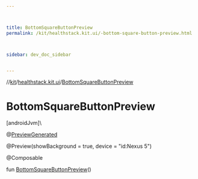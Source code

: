 ```yaml
---



title: BottomSquareButtonPreview
permalink: /kit/healthstack.kit.ui/-bottom-square-button-preview.html



sidebar: dev_doc_sidebar


---
```




//[kit](/kit.html)/[healthstack.kit.ui](index.html)/[BottomSquareButtonPreview](-bottom-square-button-preview.html)



# BottomSquareButtonPreview



[androidJvm]\




@[PreviewGenerated](../healthstack.kit.annotation/-preview-generated/index.html)



@Preview(showBackground = true, device = &quot;id:Nexus 5&quot;)



@Composable



fun [BottomSquareButtonPreview](-bottom-square-button-preview.html)()






